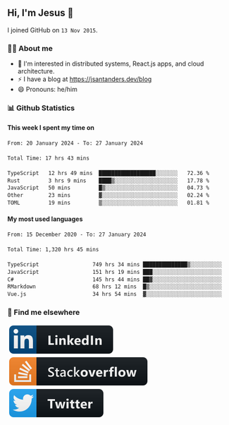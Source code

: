 ## Hi, I'm Jesus 👋

I joined GitHub on `13 Nov 2015`.

<!-- Talking about you -->

### 👨‍💻 About me

- 👦 I'm interested in distributed systems, React.js apps, and cloud architecture.
- ⚡️ I have a blog at <https://jsantanders.dev/blog>
- 😄 Pronouns: he/him

### 📊 Github Statistics

#### This week I spent my time on

<!--START_SECTION:weekly-->

```txt
From: 20 January 2024 - To: 27 January 2024

Total Time: 17 hrs 43 mins

TypeScript   12 hrs 49 mins  ██████████████████░░░░░░░   72.36 %
Rust         3 hrs 9 mins    ████▒░░░░░░░░░░░░░░░░░░░░   17.78 %
JavaScript   50 mins         █▒░░░░░░░░░░░░░░░░░░░░░░░   04.73 %
Other        23 mins         ▓░░░░░░░░░░░░░░░░░░░░░░░░   02.24 %
TOML         19 mins         ▒░░░░░░░░░░░░░░░░░░░░░░░░   01.81 %
```

<!--END_SECTION:weekly-->

#### My most used languages

<!--START_SECTION:alltime-->

```txt
From: 15 December 2020 - To: 27 January 2024

Total Time: 1,320 hrs 45 mins

TypeScript                 749 hrs 34 mins ██████████████▒░░░░░░░░░░   56.75 %
JavaScript                 151 hrs 19 mins ███░░░░░░░░░░░░░░░░░░░░░░   11.46 %
C#                         145 hrs 44 mins ██▓░░░░░░░░░░░░░░░░░░░░░░   11.03 %
RMarkdown                  68 hrs 12 mins  █▒░░░░░░░░░░░░░░░░░░░░░░░   05.16 %
Vue.js                     34 hrs 54 mins  ▓░░░░░░░░░░░░░░░░░░░░░░░░   02.64 %
```

<!--END_SECTION:alltime-->

### 📢 Find me elsewhere

<p>
  <a target="_blank" href="https://linkedin.com/in/jsantanders">
    <img src="https://github.com/jsantanders/jsantanders/blob/master/img/linkedin.svg" alt="LinkedIn" style="vertical-align:top; margin:4px">
  </a>
  
  <a target="_blank" href="https://stackoverflow.com/users/7318331/jesus-santander">
    <img src="https://github.com/jsantanders/jsantanders/blob/master/img/stackoverflow.svg" alt="StackOverflow" style="vertical-align:top; margin:4px">
  </a>
  
  <a target="_blank" href="http://twitter.com/jsantanders">
    <img src="https://github.com/jsantanders/jsantanders/blob/master/img/twitter.svg" alt="Twitter" style="vertical-align:top; margin:4px">
  </a>
</p>
